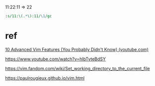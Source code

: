11:22:11 => 22
```perl
:s/11:\(.*\):11/\1/gc
```
# ref
[10 Advanced Vim Features (You Probably Didn't Know) (youtube.com)](https://www.youtube.com/watch?v=gccGjwTZA7k)

https://www.youtube.com/watch?v=hIbTvteBdSY

https://vim.fandom.com/wiki/Set_working_directory_to_the_current_file

https://paulrougieux.github.io/vim.html
